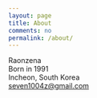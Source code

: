 ```yaml
---
layout: page
title: About
comments: no
permalink: /about/
---
```



Raonzena  
Born in 1991  
Incheon, South Korea  
seven1004z@gmail.com




